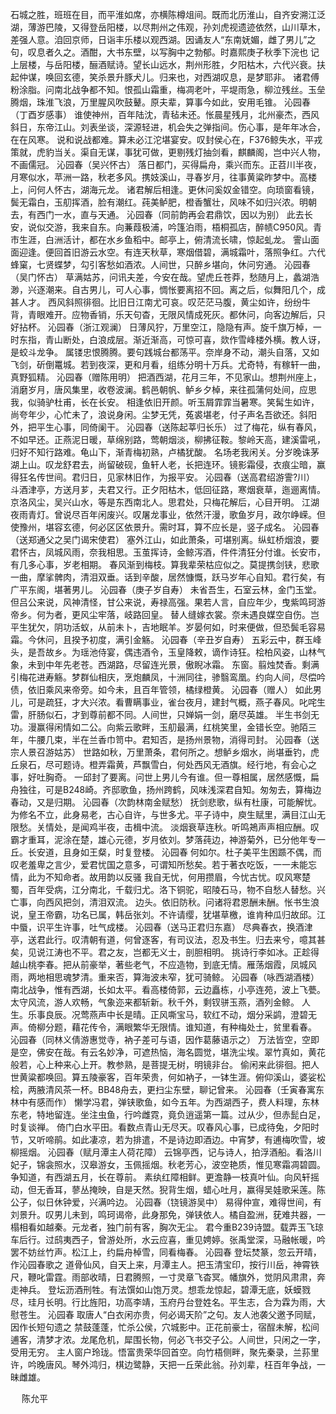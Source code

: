 <!-- { "loadSidebar": true } -->
石城之胜，班班在目，而平淮如席，亦横陈樽俎间。既而北历淮山，自齐安溯江泛湖，薄游巴陵，又得登岳阳楼，以尽荆州之伟观，孙刘虎视遗迹依然，山川草木，差强人意。洎回京师，日诣丰乐楼以观西湖。因诵友人“东南妩媚，雌了男儿”之句，叹息者久之。酒酣，大书东壁，以写胸中之勃郁。时嘉熙庚子秋季下浣也 
记上层楼，与岳阳楼，酾酒赋诗。望长山远水，荆州形胜，夕阳枯木，六代兴衰。扶起仲谋，唤回玄德，笑杀景升豚犬儿。归来也，对西湖叹息，是梦耶非。 
诸君傅粉涂脂。问南北战争都不知。恨孤山霜重，梅凋老叶，平堤雨急，柳泣残丝。玉垒腾烟，珠淮飞浪，万里腥风吹鼓鼙。原夫辈，算事今如此，安用毛锥。 
沁园春（丁酉岁感事）
谁使神州，百年陆沈，青毡未还。怅晨星残月，北州豪杰，西风斜日，东帝江山。刘表坐谈，深源轻进，机会失之弹指间。伤心事，是年年冰合，在在风寒。 
说和说战都难。算未必江沱堪宴安。叹封侯心在，F376鲸失水，平戎策就，虎豹当关。渠自无谋，事犹可做，更剔残灯抽剑看，麒麟阁，岂中兴人物，不画儒冠。 
沁园春（吴兴怀古）
落日都门，买得扁舟，乘兴而东。正苕川半夜，月寒似水，苹洲一路，秋老多风。携妓溪山，寻春岁月，往事黄粱昨梦中。高楼上，问何人怀古，湖海元龙。 
诸君解后相逢。更休问奚奴金错空。向琐窗看镜，鬓无霜白，玉舠挥酒，脸有潮红。莼美鲈肥，橙香蟹壮，风味不如归兴浓。明朝去，有西门一水，直与天通。 
沁园春（同前韵再会君鼎饮，因以为别）
此去长安，说似交游，我来自东。向蒹葭极浦，吟篷泊雨，梧桐孤店，醉帻C950风。青市生涯，白洲活计，都在水乡鱼稻中。邮亭上，俯清流长啸，惊起虬龙。 
霅山面面迎逢。便回首旧游云水空。有连天秋草，寒烟借碧，满城霜叶，落照争红。六代蜂窠，七贤蝶梦，勾引客愁如酒浓。人间世，只醉乡堪向，休问穷通。 
沁园春（吴门怀古）
草满姑苏，问讯夫差，今安在哉。望虎丘苍莽，愁随月上，蠡湖浩渺，兴逐潮来。自古男儿，可人心事，惆怅要离招不回。离之后，似舞阳几个，成甚人才。 
西风斜照徘徊。比旧日江南尤可哀。叹茫茫马腹，黄尘如许，纷纷牛背，青眼难开。应物香销，乐天句杳，无限风情成死灰。都休问，向客边解后，只好拈杯。 
沁园春（浙江观澜）
日薄风狞，万里空江，隐隐有声。旋千旗万棹，一时东指，青山断处，白浪成层。渐近渐高，可惊可喜，欻作雪峰楼外横。教人讶，是蛟斗龙争。 
属镂忠恨腾腾。要句践城台都荡平。奈岸身不动，潮头自落，又如飞剑，斫倒鼍城。若到夜深，更和月看，组练分明十万兵。尤奇特，有稼轩一曲，真野狐精。 
沁园春（赠陈用明）
把酒西湖，花月三年，不见家山。想荆州座上，消磨岁月，唐风集里，收卷波澜。鹤邑朝帆、鲈乡夕棹，来往孤蒲何处间，应思我，似骑驴杜甫，长在长安。 
相逢依旧开颜。听玉屑霏霏当暑寒。笑髯生如许，尚夸年少，心忙未了，浪说身闲。尘梦无凭，菟裘堪老，付子声名吾欲还。斜阳外，把平生心事，同倚阑干。 
沁园春（送陈起莘归长乐）
过了梅花，纵有春风，不如早还。正燕泥日暖，草绵别路，莺朝烟淡，柳拂征鞍。黎岭天高，建溪雷吼，归好不知行路难。龟山下，渐青梅初熟，卢橘犹酸。 
名场老我闲关。分岁晚诛茅湖上山。叹龙舒君去，尚留破砚，鱼轩人老，长把连环。镜影霜侵，衣痕尘暗，赢得狂名传世间。君归日，见家林旧作，为报平安。 
沁园春（送高君绍游霅?川）
斗酒津亭，方送月芗，夫君又行。正夕阳枯木，低回征路，寒烟衰草，迤逦离情。京洛风尘，吴兴山水，等是东西南北人。思君处，只梅花解后，心目开明。 
江湖夜雨青灯。曾说尽百年闲废兴。叹屠龙事业，依然汗漫，歌鱼岁月，政尔峥嵘。但使豫州，堪容玄德，何必区区依景升。需时耳，算不应长是，竖子成名。 
沁园春（送郑通父之吴门谒宋使君）
塞外江山，如此萧条，可堪别离。纵虹桥烟浪，要君怀古，凤城风雨，奈我相思。玉茧挥诗，金鲸泻酒，件件清狂分付谁。长安市，有几多心事，岁老相期。 
春风渐到梅枝。算我辈荣枯应似之。莫提携剑铗，悲歌一曲，摩挲髀肉，清泪双垂。话到辛酸，居然慷慨，跃马岁年心自知。君行矣，有广平东阁，堪著男儿。 
沁园春（庚子岁自寿）
未省吾生，石室云林，金门玉堂。但吕公来说，风神清怪，甘公来说，寿禄高强。果若人言，自应年少，曳紫鸣珂游帝乡。何为者，更风尘牢落，岐路回皇。 
替人缝嫁衣裳。奈未遇良媒空自伤。岂平生犹欠，阴功活蚁，从前未卜，吉地眠羊。岁晏何如，时来便做，但恐鬓毛容易霜。今休问，且揆予初度，满引金觞。 
沁园春（辛丑岁自寿）
五彩云中，群玉峰头，是吾故乡。为瑶池侍宴，偶违酒令，玉皇降敕，谪作诗狂。桧柏风姿，山林气象，未到中年先老苍。西湖路，尽留连光景，傲睨冰霜。 
东窗。翦烛焚香。剩满引梅花进寿觞。梦群仙相庆，烹炮麟凤，十洲同往，骖翳鸾凰。约向人间，尽偿吟债，依旧乘风来帝旁。如今未，且百年管领，橘绿橙黄。 
沁园春（赠人）
如此男儿，可是疏狂，才大兴浓。看曹瞒事业，雀台夜月，建封气概，燕子春风。叱咤生雷，肝肠似石，才到尊前都不同。人间世，只婵娟一剑，磨尽英雄。 
半生书剑无功。漫赢得闲情如二公。向紫云歌畔，玉舠最满，红桃笑里，金错长空。驰陌三年，牛腰几束，半在兰香巾笥中。君知否，是扬州景物，消得司封。 
沁园春（送宗人景召游姑苏）
世路如秋，万里萧条，君何所之。想鲈乡烟水，尚堪垂钓，虎丘泉石，尽可题诗。橙弄霜黄，芦飘雪白，何处西风无酒旗。经行地，有会心之事，好吐胸奇。 
一邱封了要离。问世上男儿今有谁。但一尊相属，居然感慨，扁舟独往，可是B248崎。齐邸歌鱼，扬州跨鹤，风味浅深君自知。匆匆去，算梅边春动，又是归期。 
沁园春（次韵林南金赋愁）
抚剑悲歌，纵有杜康，可能解忧。为修名不立，此身易老，古心自许，与世多尤。平子诗中，庾生赋里，满目江山无限愁。关情处，是闻鸡半夜，击楫中流。 
淡烟衰草连秋。听鸣鴂声声相应酬。叹霸才重耳，泥涂在楚，雄心元德，岁月依刘。梦落莼边，神游菊外，已分他年专一丘。长安道，且身如王粲，时复登楼。 
沁园春
何如尔。杜子美平生困踬不偶，而叹老羞卑之言少，爱君忧国之意多，可谓知所愁矣。若于著衣吃饭，一一未能忘情，此为不知命者。故用韵以反骚 
我自无忧，何用攒眉，今忧古忧。叹风寒楚蜀，百年受病，江分南北，千载归尤。洛下铜驼，昭陵石马，物不自愁人替愁。兴亡事，向西风把剑，清泪双流。 
边头。依旧防秋。问诸将君恩酬未酬。怅书生浪说，皇王帝霸，功名已属，韩岳张刘。不许请缨，犹堪草檄，谁肯种瓜归故邱。江中蜃，识平生许事，吐气成楼。 
沁园春（送马正君归东嘉）
尽典春衣，换酒津亭，送君此行。叹清朝有道，何曾逐客，有司议法，忍及书生。归去来兮，噫其甚矣，见说江涛也不平。君之友，岂都无义士，剖胆相明。 
挑诗行李如冰。正趁得越山桃李春。把从前豪举，著些老气，不应造物，到底无情。雁荡烟霞，凤城风雨，两地相思魂梦清。重来否，算海波未窄，犹可骑鲸。 
沁园春（咏西湖酒楼）
南北战争，惟有西湖，长如太平。看高楼倚郭，云边矗栋，小亭连苑，波上飞甍。太守风流，游人欢畅，气象迩来都斩新。秋千外，剩钗骈玉燕，酒列金鲸。 
人生。乐事良辰。况莺燕声中长是晴。正风嘶宝马，软红不动，烟分采鹢，澄碧无声。倚柳分题，藉花传令，满眼繁华无限情。谁知道，有种梅处士，贫里看春。 
沁园春（同林义倩游惠觉寺，衲子差可与语，因作葛藤语示之）
万法皆空，空即是空，佛安在哉。有云名妙净，可遮热恼，海名圆觉，堪洗尘埃。翠竹真如，黄花般若，心上种来心上开。教参熟，是菩提无树，明镜非台。 
偷闲来此徘徊。把人世黄粱都唤回。算五陵豪客，百年荣贵，何如衲子，一钵生涯。俯仰溪山，婆娑松桧，两腋清风茶一杯。BB48舟去，更扫尘东壁，聊记曾来。 
沁园春（壬寅春寓东林中有感而作）
懒学冯君，弹铗歌鱼，如今五年。为西湖西子，费人料理，东林东老，特地留连。坐注虫鱼，行吟雌霓，竟负逍遥第一篇。过从少，但赤髭白足，时复谈禅。 
倚门白水平田。看数点青山无尽天。叹春风心事，已成待兔，夕阳时节，又听啼鹃。如此凄凉，若为排遣，不是诗边即酒边。中宵梦，有逋梅吹雪，坡柳摇烟。 
沁园春（赋月潭主人荷花障）
云锦亭西，记与诗人，拍浮酒船。看洛川妃子，锦衾照水，汉皋游女，玉佩摇烟。秋老芳心，波空艳质，惟见寒霜凋碧圆。争知道，有西湖五月，长在尊前。 
素纨红障相鲜。更澹静一枝真叶仙。向风轩摇动，但无香耳，蓼丛掩映，自是天然。猊背生烟，蜡心吐月，赢得吴娃歌采莲。陈公子，似日休钟爱，兴满吟边。 
沁园春（铙镜游吴中）
易得仲宣，难得世间，有刘景升。叹男儿未到，鸣珂谒帝，此身那免，弹铗依人。橘自盈洲，莸难共器，一榻相看如越秦。元龙者，独门前有客，胸次无尘。 
君今重B239诗盟。载弄玉飞琼车后行。过鸱夷西子，曾游处所，水云应喜，重见娉婷。张禹堂深，马融帐暖，吟罢不妨丝竹声。松江上，约扁舟棹雪，同看梅春。 
沁园春
登坛焚篆，忽云开晴，作沁园春歌之 
道骨仙风，自天上来，月潭主人。把玉清宝印，按行川岳，神霄铁尺，鞭叱雷霆。雨部收晴，日君腾照，一寸灵章飞杳冥。幡旗外，觉阴风肃肃，奔走神兵。 
登坛沥酒刑牲。有法馔如山饱万灵。想乖龙惊起，碧潭无底，妖蟆戮尽，珪月长明。行比旌阳，功高李靖，玉府丹台登姓名。平生志，合为霖为雨，大慰苍生。 
沁园春
取唐人“白衣闲亦贵，何必谒天阶”之句。友人池袭父邀予同赋，因作长短句遗之 
禁鼓蓬蓬，忙杀公侯，穴城影中。正花前豪士，宿酲未解，松间逋客，清梦才浓。龙尾危机，犀围长物，何必飞书交子公。人间世，只闲之一字，受用无穷。 
主人窗户玲珑。悟富贵荣华回首空。向竹梧侧畔，聚先秦录，兰荪里许，吟晚唐风。琴外鸿归，棋边鹭静，天把一丘荣此翁。孙刘辈，枉百年争战，一昧雌雄。 

　
陈允平

